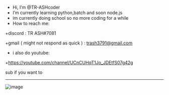 - Hi, I’m @TR-ASHcoder
- I’m currently learning python,batch and soon node.js
- im currently doing school so no more coding for a while
- How to reach me: 

+discord : TR ASH#7081

+gmail ( might not respond as quick ) : trash3791@gmail.com

- i also do youtube:

+https://youtube.com/channel/UCnCUHqT1Jo_JDEtfS07g42g

sub if you want to









____

![image](https://user-images.githubusercontent.com/90879002/145377022-a147f7db-a86a-4cd9-affb-72ba377ff603.png)



